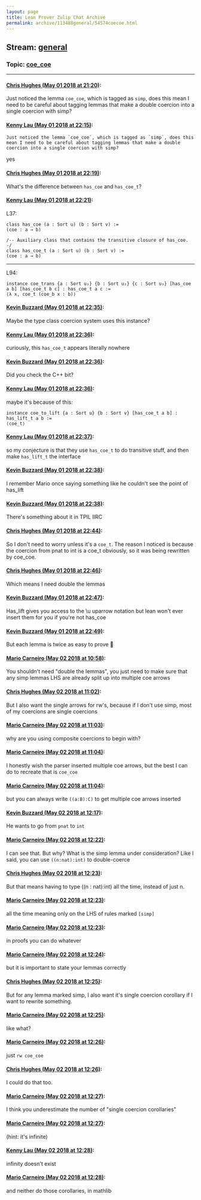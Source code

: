 ```yaml
---
layout: page
title: Lean Prover Zulip Chat Archive 
permalink: archive/113488general/54574coecoe.html
---
```


## Stream: [general](index.html)
### Topic: [coe_coe](54574coecoe.html)

---

#### [Chris Hughes (May 01 2018 at 21:20)](https://leanprover.zulipchat.com/#narrow/stream/113488-general/topic/coe_coe/near/125958400):
Just noticed the lemma `coe_coe`, which is tagged as `simp`, does this mean I need to be careful about tagging lemmas that make a double coercion into a single coercion with simp?

#### [Kenny Lau (May 01 2018 at 22:15)](https://leanprover.zulipchat.com/#narrow/stream/113488-general/topic/coe_coe/near/125960662):
```quote
Just noticed the lemma `coe_coe`, which is tagged as `simp`, does this mean I need to be careful about tagging lemmas that make a double coercion into a single coercion with simp?
```
yes

#### [Chris Hughes (May 01 2018 at 22:19)](https://leanprover.zulipchat.com/#narrow/stream/113488-general/topic/coe_coe/near/125960853):
What's the difference between `has_coe` and `has_coe_t`?

#### [Kenny Lau (May 01 2018 at 22:21)](https://leanprover.zulipchat.com/#narrow/stream/113488-general/topic/coe_coe/near/125960953):
L37:
```lean
class has_coe (a : Sort u) (b : Sort v) :=
(coe : a → b)

/-- Auxiliary class that contains the transitive closure of has_coe. -/
class has_coe_t (a : Sort u) (b : Sort v) :=
(coe : a → b)
```
-------------
L94:
```lean
instance coe_trans {a : Sort u₁} {b : Sort u₂} {c : Sort u₃} [has_coe a b] [has_coe_t b c] : has_coe_t a c :=
⟨λ x, coe_t (coe_b x : b)⟩
```

#### [Kevin Buzzard (May 01 2018 at 22:35)](https://leanprover.zulipchat.com/#narrow/stream/113488-general/topic/coe_coe/near/125961550):
Maybe the type class coercion system uses this instance?

#### [Kenny Lau (May 01 2018 at 22:36)](https://leanprover.zulipchat.com/#narrow/stream/113488-general/topic/coe_coe/near/125961600):
curiously, this `has_coe_t` appears literally nowhere

#### [Kevin Buzzard (May 01 2018 at 22:36)](https://leanprover.zulipchat.com/#narrow/stream/113488-general/topic/coe_coe/near/125961607):
Did you check the C++ bit?

#### [Kenny Lau (May 01 2018 at 22:36)](https://leanprover.zulipchat.com/#narrow/stream/113488-general/topic/coe_coe/near/125961611):
maybe it's because of this:
```lean
instance coe_to_lift {a : Sort u} {b : Sort v} [has_coe_t a b] : has_lift_t a b :=
⟨coe_t⟩

```

#### [Kenny Lau (May 01 2018 at 22:37)](https://leanprover.zulipchat.com/#narrow/stream/113488-general/topic/coe_coe/near/125961620):
so my conjecture is that they use `has_coe_t` to do transitive stuff, and then make `has_lift_t` the interface

#### [Kevin Buzzard (May 01 2018 at 22:38)](https://leanprover.zulipchat.com/#narrow/stream/113488-general/topic/coe_coe/near/125961671):
I remember Mario once saying something like he couldn't see the point of has_lift

#### [Kevin Buzzard (May 01 2018 at 22:38)](https://leanprover.zulipchat.com/#narrow/stream/113488-general/topic/coe_coe/near/125961673):
There's something about it in TPIL IIRC

#### [Chris Hughes (May 01 2018 at 22:44)](https://leanprover.zulipchat.com/#narrow/stream/113488-general/topic/coe_coe/near/125961919):
So I don't need to worry unless it's a `coe_t`. The reason I noticed is because the coercion from pnat to int is a coe_t obviously, so it was being rewritten by coe_coe.

#### [Chris Hughes (May 01 2018 at 22:46)](https://leanprover.zulipchat.com/#narrow/stream/113488-general/topic/coe_coe/near/125962001):
Which means I need double the lemmas

#### [Kevin Buzzard (May 01 2018 at 22:47)](https://leanprover.zulipchat.com/#narrow/stream/113488-general/topic/coe_coe/near/125962030):
Has_lift gives you access to the \u uparrow notation but lean won't ever insert them for you if you're not has_coe

#### [Kevin Buzzard (May 01 2018 at 22:49)](https://leanprover.zulipchat.com/#narrow/stream/113488-general/topic/coe_coe/near/125962081):
But each lemma is twice as easy to prove 🙂

#### [Mario Carneiro (May 02 2018 at 10:58)](https://leanprover.zulipchat.com/#narrow/stream/113488-general/topic/coe_coe/near/125984523):
You shouldn't need "double the lemmas", you just need to make sure that any simp lemmas LHS are already split up into multiple coe arrows

#### [Chris Hughes (May 02 2018 at 11:02)](https://leanprover.zulipchat.com/#narrow/stream/113488-general/topic/coe_coe/near/125984671):
But I also want the single arrows for rw's, because if I don't use simp, most of my coercions are single coercions

#### [Mario Carneiro (May 02 2018 at 11:03)](https://leanprover.zulipchat.com/#narrow/stream/113488-general/topic/coe_coe/near/125984685):
why are you using composite coercions to begin with?

#### [Mario Carneiro (May 02 2018 at 11:04)](https://leanprover.zulipchat.com/#narrow/stream/113488-general/topic/coe_coe/near/125984693):
I honestly wish the parser inserted multiple coe arrows, but the best I can do to recreate that is `coe_coe`

#### [Mario Carneiro (May 02 2018 at 11:04)](https://leanprover.zulipchat.com/#narrow/stream/113488-general/topic/coe_coe/near/125984738):
but you can always write `((a:B):C)` to get multiple coe arrows inserted

#### [Kevin Buzzard (May 02 2018 at 12:17)](https://leanprover.zulipchat.com/#narrow/stream/113488-general/topic/coe_coe/near/125987058):
He wants to go from `pnat` to `int`

#### [Mario Carneiro (May 02 2018 at 12:22)](https://leanprover.zulipchat.com/#narrow/stream/113488-general/topic/coe_coe/near/125987205):
I can see that. But why? What is the simp lemma under consideration? Like I said, you can use `((n:nat):int)` to double-coerce

#### [Chris Hughes (May 02 2018 at 12:23)](https://leanprover.zulipchat.com/#narrow/stream/113488-general/topic/coe_coe/near/125987207):
But that means having to type ((n : nat):int) all the time, instead of just n.

#### [Mario Carneiro (May 02 2018 at 12:23)](https://leanprover.zulipchat.com/#narrow/stream/113488-general/topic/coe_coe/near/125987218):
all the time meaning only on the LHS of rules marked `[simp]`

#### [Mario Carneiro (May 02 2018 at 12:23)](https://leanprover.zulipchat.com/#narrow/stream/113488-general/topic/coe_coe/near/125987222):
in proofs you can do whatever

#### [Mario Carneiro (May 02 2018 at 12:24)](https://leanprover.zulipchat.com/#narrow/stream/113488-general/topic/coe_coe/near/125987263):
but it is important to state your lemmas correctly

#### [Chris Hughes (May 02 2018 at 12:25)](https://leanprover.zulipchat.com/#narrow/stream/113488-general/topic/coe_coe/near/125987270):
But for any lemma marked simp, I also want it's single coercion corollary if I want to rewrite something.

#### [Mario Carneiro (May 02 2018 at 12:25)](https://leanprover.zulipchat.com/#narrow/stream/113488-general/topic/coe_coe/near/125987271):
like what?

#### [Mario Carneiro (May 02 2018 at 12:26)](https://leanprover.zulipchat.com/#narrow/stream/113488-general/topic/coe_coe/near/125987314):
just `rw coe_coe`

#### [Chris Hughes (May 02 2018 at 12:26)](https://leanprover.zulipchat.com/#narrow/stream/113488-general/topic/coe_coe/near/125987315):
I could do that too.

#### [Mario Carneiro (May 02 2018 at 12:27)](https://leanprover.zulipchat.com/#narrow/stream/113488-general/topic/coe_coe/near/125987320):
I think you underestimate the number of "single coercion corollaries"

#### [Mario Carneiro (May 02 2018 at 12:27)](https://leanprover.zulipchat.com/#narrow/stream/113488-general/topic/coe_coe/near/125987321):
(hint: it's infinite)

#### [Kenny Lau (May 02 2018 at 12:28)](https://leanprover.zulipchat.com/#narrow/stream/113488-general/topic/coe_coe/near/125987359):
infinity doesn't exist

#### [Mario Carneiro (May 02 2018 at 12:28)](https://leanprover.zulipchat.com/#narrow/stream/113488-general/topic/coe_coe/near/125987364):
and neither do those corollaries, in mathlib

